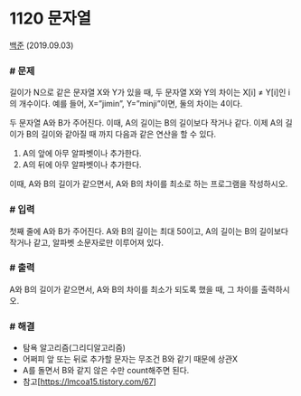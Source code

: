 # 1120 문자열

[백준](https://www.acmicpc.net/problem/1120) (2019.09.03)

### # 문제

길이가 N으로 같은 문자열 X와 Y가 있을 때, 두 문자열 X와 Y의 차이는 X[i] ≠ Y[i]인 i의 개수이다. 예를 들어, X=”jimin”, Y=”minji”이면, 둘의 차이는 4이다.

두 문자열 A와 B가 주어진다. 이때, A의 길이는 B의 길이보다 작거나 같다. 이제 A의 길이가 B의 길이와 같아질 때 까지 다음과 같은 연산을 할 수 있다.

1. A의 앞에 아무 알파벳이나 추가한다.
2. A의 뒤에 아무 알파벳이나 추가한다.

이때, A와 B의 길이가 같으면서, A와 B의 차이를 최소로 하는 프로그램을 작성하시오.

### # 입력

첫째 줄에 A와 B가 주어진다. A와 B의 길이는 최대 50이고, A의 길이는 B의 길이보다 작거나 같고, 알파벳 소문자로만 이루어져 있다.

### # 출력

A와 B의 길이가 같으면서, A와 B의 차이를 최소가 되도록 했을 때, 그 차이를 출력하시오.

### # 해결

- 탐욕 알고리즘(그리디알고리즘)
- 어쩌피 앞 또는 뒤로 추가할 문자는 무조건 B와 같기 때문에 상관X
- A를 돌면서 B와 같지 않은 수만 count해주면 된다.
- 참고[https://lmcoa15.tistory.com/67]
